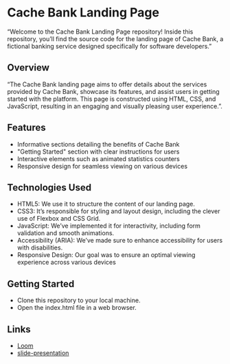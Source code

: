 # Cache Bank Landing Page

“Welcome to the Cache Bank Landing Page repository! Inside this repository, you’ll find the source code for the landing page of Cache Bank, a fictional banking service designed specifically for software developers.”

## Overview

“The Cache Bank landing page aims to offer details about the services provided by Cache Bank, showcase its features, and assist users in getting started with the platform. This page is constructed using HTML, CSS, and JavaScript, resulting in an engaging and visually pleasing user experience.”.

## Features

- Informative sections detailing the benefits of Cache Bank
- "Getting Started" section with clear instructions for users
- Interactive elements such as animated statistics counters
- Responsive design for seamless viewing on various devices

## Technologies Used

- HTML5: We use it to structure the content of our landing page.
- CSS3: It’s responsible for styling and layout design, including the clever use of Flexbox and CSS Grid.
- JavaScript: We’ve implemented it for interactivity, including form validation and smooth animations.
- Accessibility (ARIA): We’ve made sure to enhance accessibility for users with disabilities.
- Responsive Design: Our goal was to ensure an optimal viewing experience across various devices

## Getting Started

- Clone this repository to your local machine.
- Open the index.html file in a web browser.

## Links 
- [Loom](https://www.loom.com/share/c9dd0ef0d08c446690f5a8b5b06776d1?sid=fdf34ec0-00ff-4032-a5f5-62803516b672)
- [slide-presentation](https://docs.google.com/presentation/d/1MtZW9YtXzlGNMnk_qe8OygE5ihnYy9gz/edit?usp=sharing&ouid=115784992208338752277&rtpof=true&sd=true)

